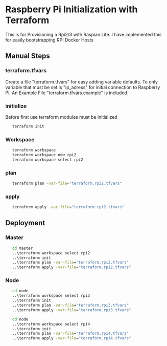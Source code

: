 # Raspberry Pi Initialization with Terraform

This is for Provisioning a Rpi2/3 with Raspian Lite.
I have implemented this for easily bootstrapping RPI Docker Hosts

## Manual Steps

### terraform.tfvars

Create a file "terraform.tfvars" for easy adding variable defaults.
Te only variable that must be set is "ip_adress" for initial connection to Raspberry Pi.
An Example File "terraform.tfvars.example" is included.

### initialize

Before first use terraform modules must be initialized

```sh
   terraform init
```

### Workspace

```sh
   terraform workspace
   terraform workspace new rpi2
   terraform workspace select rpi2
```

### plan

```sh
   terraform plan -var-file="terraform.rpi2.tfvars"
```

### apply

```sh
   terraform apply -var-file="terraform.rpi2.tfvars"
```

## Deployment

### Master

```cmd
   cd master
   ..\terraform workspace select rpi2
   ..\terraform init
   ..\terraform plan -var-file="terraform.rpi2.tfvars"
   ..\terraform apply -var-file="terraform.rpi2.tfvars"
```

### Node

```cmd
   cd node
   ..\terraform workspace select rpi3
   ..\terraform init
   ..\terraform plan -var-file="terraform.rpi3.tfvars"
   ..\terraform apply -var-file="terraform.rpi3.tfvars"
```

```cmd
   cd node
   ..\terraform workspace select rpi4
   ..\terraform init
   ..\terraform plan -var-file="terraform.rpi4.tfvars"
   ..\terraform apply -var-file="terraform.rpi4.tfvars"
```
